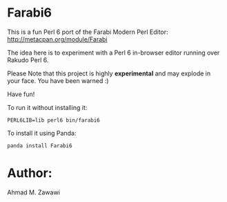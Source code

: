 Farabi6
=======

This is a fun Perl 6 port of the Farabi Modern Perl Editor:
http://metacpan.org/module/Farabi

The idea here is to experiment with a Perl 6 in-browser editor running over Rakudo Perl 6. 

Please Note that this project is highly **experimental** and may explode in your face. You have been warned :)

Have fun!

To run it without installing it:

    PERL6LIB=lib perl6 bin/farabi6

To install it using Panda:

    panda install Farabi6



Author:
=======
Ahmad M. Zawawi

